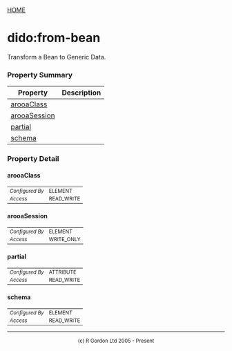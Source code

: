 [HOME](../../../README.md)
# dido:from-bean

Transform a Bean to Generic Data.

### Property Summary

| Property | Description |
| -------- | ----------- |
| [arooaClass](#propertyarooaClass) |  | 
| [arooaSession](#propertyarooaSession) |  | 
| [partial](#propertypartial) |  | 
| [schema](#propertyschema) |  | 


### Property Detail
#### arooaClass <a name="propertyarooaClass"></a>

<table style='font-size:smaller'>
      <tr><td><i>Configured By</i></td><td>ELEMENT</td></tr>
      <tr><td><i>Access</i></td><td>READ_WRITE</td></tr>
</table>



#### arooaSession <a name="propertyarooaSession"></a>

<table style='font-size:smaller'>
      <tr><td><i>Configured By</i></td><td>ELEMENT</td></tr>
      <tr><td><i>Access</i></td><td>WRITE_ONLY</td></tr>
</table>



#### partial <a name="propertypartial"></a>

<table style='font-size:smaller'>
      <tr><td><i>Configured By</i></td><td>ATTRIBUTE</td></tr>
      <tr><td><i>Access</i></td><td>READ_WRITE</td></tr>
</table>



#### schema <a name="propertyschema"></a>

<table style='font-size:smaller'>
      <tr><td><i>Configured By</i></td><td>ELEMENT</td></tr>
      <tr><td><i>Access</i></td><td>READ_WRITE</td></tr>
</table>




-----------------------

<div style='font-size: smaller; text-align: center;'>(c) R Gordon Ltd 2005 - Present</div>

